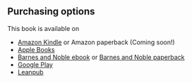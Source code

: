 ## Purchasing options

This book is available on 
* [Amazon Kindle][AmazonK] or Amazon paperback (Coming soon!)
* [Apple Books][Apple Books]
* [Barnes and Noble ebook][Barnes and Noble ebook] or [Barnes and Noble paperback][Barnes and Noble paperback]
* [Google Play][Google Play]
* [Leanpub][leanpub]



[AmazonK]:    https://smile.amazon.com/dp/B08MQY1DJC
[AmazonS]:   https://www.amazon.com
[Apple Books]:     https://books.apple.com/us/book/python-for-mechanical-and-aerospace-engineering/id1538845575?ls=1
[Barnes and Noble ebook]: https://www.barnesandnoble.com/w/python-for-mechanical-and-aerospace-engineering-alex-kenan/1138022875
[Barnes and Noble paperback]: https://www.barnesnnoble.com
[Google Play]: https://www.google.com
[Leanpub]: https://leanpub.com/pymae
